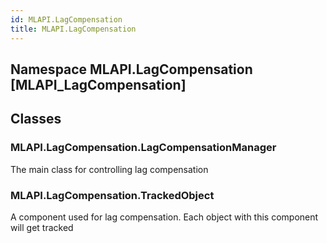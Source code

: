 ```yaml
---  
id: MLAPI.LagCompensation  
title: MLAPI.LagCompensation  
---
```


## Namespace MLAPI.LagCompensation [MLAPI_LagCompensation]

<div class="markdown level0 summary" markdown="1">

</div>

<div class="markdown level0 conceptual" markdown="1">

</div>

<div class="markdown level0 remarks" markdown="1">

</div>

## Classes

### MLAPI.LagCompensation.LagCompensationManager

<div class="section" markdown="1">

The main class for controlling lag compensation

</div>

### MLAPI.LagCompensation.TrackedObject

<div class="section" markdown="1">

A component used for lag compensation. Each object with this component
will get tracked

</div>
